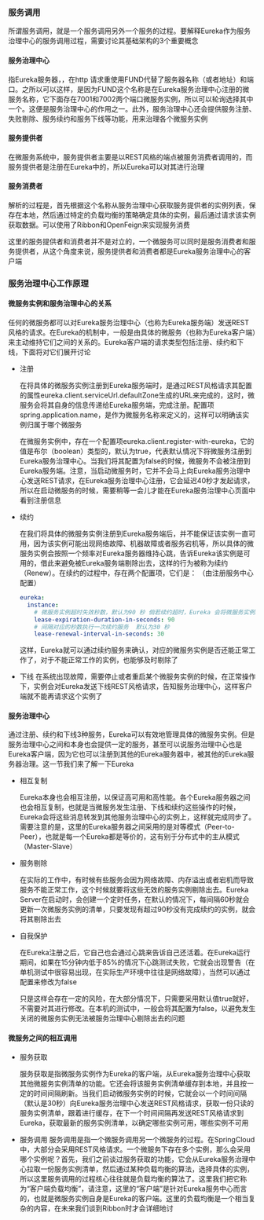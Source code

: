 ### 服务调用

所谓服务调用，就是一个服务调用另外一个服务的过程。要解释Eureka作为服务治理中心的服务调用过程，需要讨论其基础架构的3个重要概念

#### 服务治理中心

指Eureka服务器，，在http 请求重使用FUND代替了服务器名称（或者地址）和端口。之所以可以这样，是因为FUND这个名称是在Eureka服务治理中心注册的微服务名称，它下面存在7001和7002两个端口微服务实例，所以可以轮询选择其中一个。这便是服务治理中心的作用之一。此外，服务治理中心还会提供服务注册、失败剔除、服务续约和服务下线等功能，用来治理各个微服务实例

#### 服务提供者

在微服务系统中，服务提供者主要是以REST风格的端点被服务消费者调用的，而服务提供者是注册在Eureka中的，所以Eureka可以对其进行治理

#### 服务消费者

解析的过程是，首先根据这个名称从服务治理中心获取服务提供者的实例列表，保存在本地，然后通过特定的负载均衡的策略确定具体的实例，最后通过请求该实例获取数据。可以使用了Ribbon和OpenFeign来实现服务消费

这里的服务提供者和消费者并不是对立的，一个微服务可以同时是服务消费者和服务提供者，从这个角度来说，服务提供者和消费者都是Eureka服务治理中心的客户端

### 服务治理中心工作原理

#### 微服务实例和服务治理中心的关系

任何的微服务都可以对Eureka服务治理中心（也称为Eureka服务端）发送REST风格的请求。在Eureka的机制中，一般是由具体的微服务（也称为Eureka客户端）来主动维持它们之间的关系的。Eureka客户端的请求类型包括注册、续约和下线，下面将对它们展开讨论

- 注册

  在将具体的微服务实例注册到Eureka服务端时，是通过REST风格请求其配置的属性eureka.client.serviceUrl.defaultZone生成的URL来完成的，这时，微服务会将其自身的信息传递给Eureka服务端，完成注册。配置项spring.application.name，是作为微服务名称来定义的，这样可以明确该实例归属于哪个微服务

  在微服务实例中，存在一个配置项eureka.client.register-with-eureka，它的值是布尔（boolean）类型的，默认为true，代表默认情况下将微服务注册到Eureka服务治理中心。当我们将其配置为false的时候，微服务不会被注册到Eureka服务端。注意，当启动微服务时，它并不会马上向Eureka服务治理中心发送REST请求，在Eureka服务治理中心注册，它会延迟40秒才发起请求，所以在启动微服务的时候，需要稍等一会儿才能在Eureka服务治理中心页面中看到注册信息

- 续约

  在我们将具体的微服务实例注册到Eureka服务端后，并不能保证该实例一直可用，因为该实例可能出现网络故障、机器故障或者服务宕机等，所以具体的微服务实例会按照一个频率对Eureka服务器维持心跳，告诉Eureka该实例是可用的，借此来避免被Eureka服务端剔除出去，这样的行为被称为续约（Renew）。在续约的过程中，存在两个配置项，它们是： （由注册服务中心配置）

  ```yaml
  eureka:
    instance:
      # 微服务实例超时失效秒数，默认为90 秒 倘若续约超时，Eureka 会将微服务实例剔除
      lease-expiration-duration-in-seconds: 90
      # 间隔对应的秒数执行一次续约服务  默认为30 秒
      lease-renewal-interval-in-seconds: 30
  ```

  这样，Eureka就可以通过续约服务来确认，对应的微服务实例是否还能正常工作了，对于不能正常工作的实例，也能够及时剔除了

- 下线
  在系统出现故障，需要停止或者重启某个微服务实例的时候，在正常操作下，实例会对Eureka发送下线REST风格请求，告知服务治理中心，这样客户端就不能再请求这个实例了

#### 服务治理中心

通过注册、续约和下线3种服务，Eureka可以有效地管理具体的微服务实例。但是服务治理中心之间和本身也会提供一定的服务，甚至可以说服务治理中心也是Eureka客户端，因为它也可以注册到其他的Eureka服务器中，被其他的Eureka服务器治理。这一节我们来了解一下Eureka

- 相互复制

  Eureka本身也会相互注册，以保证高可用和高性能。各个Eureka服务器之间也会相互复制，也就是当微服务发生注册、下线和续约这些操作的时候，Eureka会将这些消息转发到其他服务治理中心的实例上，这样就完成同步了。需要注意的是，这里的Eureka服务器之间采用的是对等模式（Peer-to-Peer），也就是每一个Eureka都是等价的，这有别于分布式中的主从模式（Master-Slave）

- 服务剔除

  在实际的工作中，有时候有些服务会因为网络故障、内存溢出或者宕机而导致服务不能正常工作，这个时候就要将这些无效的服务实例剔除出去。Eureka Server在启动时，会创建一个定时任务，在默认的情况下，每间隔60秒就会更新一次微服务实例的清单，只要发现有超过90秒没有完成续约的实例，就会将其剔除出去

- 自我保护

  在Eureka注册之后，它自己也会通过心跳来告诉自己还活着。在Eureka运行期间，如果在15分钟内低于85%的情况下心跳测试失败，它就会出现警告（在单机测试中很容易出现，在实际生产环境中往往是网络故障），当然可以通过配置来修改为false 

  只是这样会存在一定的风险，在大部分情况下，只需要采用默认值true就好，不需要对其进行修改。在本机的测试中，一般会将其配置为false，以避免发生关闭的微服务实例无法被服务治理中心剔除出去的问题

####  微服务之间的相互调用

- 服务获取

  服务获取是指微服务实例作为Eureka的客户端，从Eureka服务治理中心获取其他微服务实例清单的功能。它还会将该服务实例清单缓存到本地，并且按一定的时间间隔刷新。当我们启动微服务实例的时候，它就会以一个时间间隔（默认是30秒）向Eureka服务治理中心发送REST风格请求，获取一份只读的服务实例清单，跟着进行缓存，在下一个时间间隔再发送REST风格请求到Eureka，获取最新的服务实例清单，以确定哪些实例可用，哪些实例不可用

- 服务调用
  服务调用是指一个微服务调用另一个微服务的过程。在SpringCloud中，大部分会采用REST风格请求。一个微服务下存在多个实例，那么会采用哪个实例呢？首先，我们之前谈过服务获取的功能，它会从Eureka服务治理中心拉取一份服务实例清单，然后通过某种负载均衡的算法，选择具体的实例，所以这里服务调用的过程核心往往就是负载均衡的算法了。这里我们把它称为“客户端负载均衡”，请注意，这里的“客户端”是针对Eureka服务中心而言的，也就是微服务实例自身是Eureka的客户端。这里的负载均衡是一个相当复杂的内容，在未来我们谈到Ribbon时才会详细地讨



